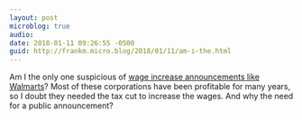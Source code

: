 ```yaml
---
layout: post
microblog: true
audio: 
date: 2018-01-11 09:26:55 -0500
guid: http://frankm.micro.blog/2018/01/11/am-i-the.html
---
```

Am I the only one suspicious of [wage increase announcements like Walmarts](https://www.axios.com/walmart-boosting-1515675530-f1641dc4-c92c-4002-ab00-b2e8cf35d540.html)? Most of these corporations have been profitable for many years, so I doubt they needed the tax cut to increase the wages. And why the need for a public announcement? 
